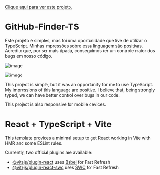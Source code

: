 <a href="https://git-hub-finder-ts-zeta.vercel.app/">Clique aqui para ver este projeto.</a>

<h1>GitHub-Finder-TS</h1>
<p>Este projeto é simples, mas foi uma oportunidade que tive de utilizar o TypeScript. Minhas impressões sobre essa linguagem são positivas. Acredito que, por ser mais tipada, conseguimos ter um controle maior dos bugs em nosso código.</p>
<p><Este projeto também está responsívo para dispositívos móveis/p>



![image](https://github.com/DevGustavoGantois/GitHub-Finder-TS/assets/123424700/9c67657f-e104-4e66-b9d6-7ace45dc5675)


![image](https://github.com/DevGustavoGantois/GitHub-Finder-TS/assets/123424700/349b8245-6b98-46f5-8fcf-0ec7e63c5d76)




<p>This project is simple, but it was an opportunity for me to use TypeScript. My impressions of this language are positive. I believe that, being strongly typed, we can have better control over bugs in our code.</p>
<p>This project is also responsive for mobile devices.</p>









# React + TypeScript + Vite

This template provides a minimal setup to get React working in Vite with HMR and some ESLint rules.

Currently, two official plugins are available:

- [@vitejs/plugin-react](https://github.com/vitejs/vite-plugin-react/blob/main/packages/plugin-react/README.md) uses [Babel](https://babeljs.io/) for Fast Refresh
- [@vitejs/plugin-react-swc](https://github.com/vitejs/vite-plugin-react-swc) uses [SWC](https://swc.rs/) for Fast Refresh
